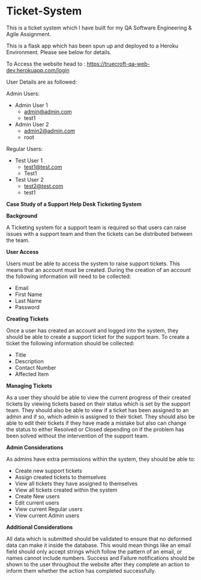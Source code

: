 # Ticket-System

This is a ticket system which I have built for my QA Software Engineering & Agile Assignment.

This is a flask app which has been spun up and deployed to a Heroku Environment. Please see below for details.

To Access the website head to : https://truecroft-qa-web-dev.herokuapp.com/login

User Details are as followed:

Admin Users:
  - Admin User 1
    -  admin@admin.com
    -  test1
  - Admin User 2
    - admin2@admin.com
    - root

Regular Users:
  - Test User 1
    - test1@test.com
    - Test1
  - Test User 2
    - test2@test.com
    - test1
   
  
**Case Study of a Support Help Desk Ticketing System**

**Background**

A Ticketing system for a support team is required so that users can raise issues with a support team and then the tickets can be distributed between the team.

**User Access**

Users must be able to access the system to raise support tickets. This means that an account must be created. During the creation of an account the following information will need to be collected:
-	Email
-	First Name
-	Last Name
-	Password

**Creating Tickets**

Once a user has created an account and logged into the system, they should be able to create a support ticket for the support team. To create a ticket the following information should be collected:
-	Title
-	Description
-	Contact Number
-	Affected Item

**Managing Tickets**

As a user they should be able to view the current progress of their created tickets by viewing tickets based on their status which is set by the support team. They should also be able to view if a ticket has been assigned to an admin and if so, which admin is assigned to their ticket. They should also be able to edit their tickets if they have made a mistake but also can change the status to either Resolved or Closed depending on if the problem has been solved without the intervention of the support team.

**Admin Considerations**

As admins have extra permissions within the system, they should be able to:
-	Create new support tickets
-	Assign created tickets to themselves
-	View all tickets they have assigned to themselves
-	View all tickets created within the system
-	Create New users
-	Edit current users
-	View current Regular users
-	View current Admin users

**Additional Considerations**

All data which is submitted should be validated to ensure that no deformed data can make it inside the database. This would mean things like an email field should only accept strings which follow the pattern of an email, or names cannot include numbers. Success and Failure notifications should be shown to the user throughout the website after they complete an action to inform them whether the action has completed successfully.
